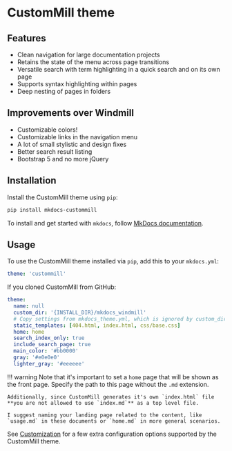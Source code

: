# CustomMill theme

## Features

- Clean navigation for large documentation projects
- Retains the state of the menu across page transitions
- Versatile search with term highlighting in a quick search and on its own page
- Supports syntax highlighting within pages
- Deep nesting of pages in folders

## Improvements over Windmill

- Customizable colors!
- Customizable links in the navigation menu
- A lot of small stylistic and design fixes
- Better search result listing
- Bootstrap 5 and no more jQuery

## Installation

Install the CustomMill theme using `pip`:

``` sh
pip install mkdocs-custommill
```

To install and get started with `mkdocs`, follow [MkDocs documentation](http://www.mkdocs.org/#installation).

## Usage

To use the CustomMill theme installed via `pip`, add this to your `mkdocs.yml`:

``` yaml
theme: 'custommill'
```

If you cloned CustomMill from GitHub:

``` yaml
theme:
  name: null
  custom_dir: '{INSTALL_DIR}/mkdocs_windmill'
  # Copy settings from mkdocs_theme.yml, which is ignored by custom_dir themes.
  static_templates: [404.html, index.html, css/base.css]
  home: home
  search_index_only: true
  include_search_page: true
  main_color: '#bb0000'
  gray: '#e0e0e0'
  lighter_gray: '#eeeeee'
```

!!! warning
	Note that it's important to set a `home` page that will be shown as the front page. Specify the path to this page without the `.md` extension.

	Additionally, since CustomMill generates it's own `index.html` file **you are not allowed to use `index.md`** as a top level file.

	I suggest naming your landing page related to the content, like `usage.md` in these documents or `home.md` in more general scenarios.

See [Customization](customization.md) for a few extra configuration options
supported by the CustomMill theme.
